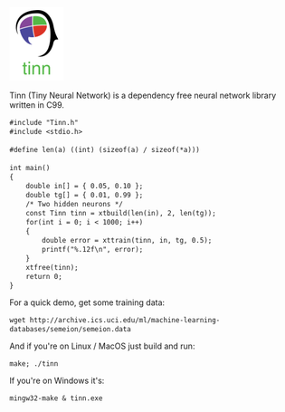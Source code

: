 ![](img/logo.PNG)

Tinn (Tiny Neural Network) is a dependency free neural network library written in C99.

    #include "Tinn.h"
    #include <stdio.h>

    #define len(a) ((int) (sizeof(a) / sizeof(*a)))

    int main()
    {
        double in[] = { 0.05, 0.10 };
        double tg[] = { 0.01, 0.99 };
        /* Two hidden neurons */
        const Tinn tinn = xtbuild(len(in), 2, len(tg));
        for(int i = 0; i < 1000; i++)
        {
            double error = xttrain(tinn, in, tg, 0.5);
            printf("%.12f\n", error);
        }
        xtfree(tinn);
        return 0;
    }

For a quick demo, get some training data:

    wget http://archive.ics.uci.edu/ml/machine-learning-databases/semeion/semeion.data

And if you're on Linux / MacOS just build and run:

    make; ./tinn

If you're on Windows it's:

    mingw32-make & tinn.exe
